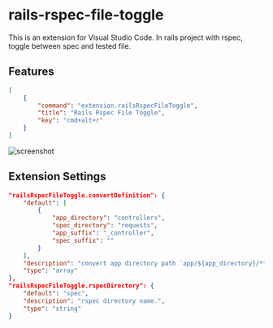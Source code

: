 # rails-rspec-file-toggle

This is an extension for Visual Studio Code.
In rails project with rspec, toggle between spec and tested file.

## Features

```json
[
    {
        "command": "extension.railsRspecFileToggle",
        "title": "Rails Rspec File Toggle",
        "key": "cmd+alt+r"
    }
]
```

![screenshot](https://github.com/malt03/rails-rspec-file-toggle/blob/images/rails-rspec-file-toggle.gif?raw=true)

## Extension Settings

```json
"railsRspecFileToggle.convertDefinition": {
    "default": [
        {
            "app_directory": "controllers",
            "spec_directory": "requests",
            "app_suffix": "_controller",
            "spec_suffix": ""
        }
    ],
    "description": "convert app directory path `app/${app_directory}/**/*${app_suffix}.rb` to spec path `spec/${spec_directory}/**/*${spec_suffix}_spec.rb`.",
    "type": "array"
},
"railsRspecFileToggle.rspecDirectory": {
    "default": "spec",
    "description": "rspec directory name.",
    "type": "string"
}
```
